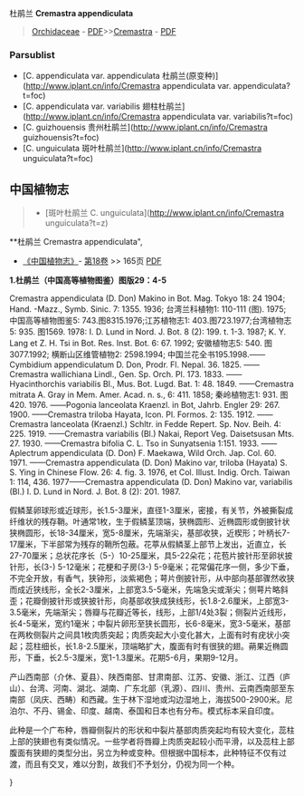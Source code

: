 杜鹃兰 **Cremastra appendiculata**

> [Orchidaceae](http://www.iplant.cn/info/Orchidaceae?t=foc) - [PDF](http://www.iplant.cn/foc/pdf/Orchidaceae.pdf)>>[Cremastra](http://www.iplant.cn/info/Cremastra?t=foc) - [PDF](http://www.iplant.cn/foc/pdf/Cremastra.pdf)

### Parsublist

* [C.  appendiculata var. appendiculata  杜鹃兰(原变种)](http://www.iplant.cn/info/Cremastra appendiculata var. appendiculata?t=foc)
* [C.  appendiculata var. variabilis  翅柱杜鹃兰](http://www.iplant.cn/info/Cremastra appendiculata var. variabilis?t=foc)
* [C.  guizhouensis  贵州杜鹃兰](http://www.iplant.cn/info/Cremastra guizhouensis?t=foc)
* [C.  unguiculata  斑叶杜鹃兰](http://www.iplant.cn/info/Cremastra unguiculata?t=foc)

## 中国植物志

> * [斑叶杜鹃兰  C.  unguiculata](http://www.iplant.cn/info/Cremastra unguiculata?t=z)


**杜鹃兰 Cremastra appendiculata",

* [《中国植物志》](http://www.iplant.cn/frps)- [第18卷](http://www.iplant.cn/frps/vol/18) >> 165页 [PDF](http://www.iplant.cn/frps/pdf/18/165.pdf)


**1.杜鹃兰（中国高等植物图鉴）图版29：4-5**

Cremastra appendiculata (D. Don) Makino in Bot. Mag. Tokyo 18: 24 1904; Hand. -Mazz., Symb. Sinic. 7: 1355. 1936; 台湾兰科植物1: 110-111 (图). 1975; 中国高等植物图鉴5: 743.图8315.1976;江苏植物志1: 403.图723.1977;台湾植物志5: 935. 图1569. 1978: I. D. Lund in Nord. J. Bot. 8 (2): 199. t. 1-3. 1987; K. Y. Lang et Z. H. Tsi in Bot. Res. Inst. Bot. 6: 67. 1992; 安徽植物志5: 540. 图3077.1992; 横断山区维管植物2: 2598.1994; 中国兰花全书195.1998.——Cymbidium appendiculatum D. Don, Prodr. Fl. Nepal. 36. 1825. ——Cremastra wallichiana Lindl., Gen. Sp. Orch. Pl. 173. 1833. ——Hyacinthorchis variabilis Bl., Mus. Bot. Lugd. Bat. 1: 48. 1849. ——Cremastra mitrata A. Gray in Mem. Amer. Acad. n. s., 6: 411. 1858; 秦岭植物志1: 931. 图420. 1976. ——Pogonia lanceolata Kraenzl. in Bot, Jahrb. Engler 29: 267. 1900. ——Cremastra triloba Hayata, Icon. Pl. Formos. 2: 135. 1912. ——Cremastra lanceolata (Kraenzl.) Schltr. in Fedde Repert. Sp. Nov. Beih. 4: 225. 1919. ——Cremastra variabilis (Bl.) Nakai, Report Veg. Daisetsusan Mts. 27. 1930. ——Cremastra bifolia C. L. Tso in Sunyatsenia 1:151. 1933. ——Aplectrum appendiculata (D. Don) F. Maekawa, Wild Orch. Jap. Col. 60. 1971. ——Cremastra appendiculata (D. Don) Makino var, triloba (Hayata) S. S. Ying in Chinese Flow. 26: 4. fig. 3. 1976, et Col. Illust. Indig. Orch. Taiwan 1: 114, 436. 1977——Cremastra appendiculata (D. Don) Makino var, variabilis (Bl.) I. D. Lund in Nord. J. Bot. 8 (2): 201. 1987.

假鳞茎卵球形或近球形，长1.5-3厘米，直径1-3厘米，密接，有关节，外被撕裂成纤维状的残存鞘。叶通常1枚，生于假鳞茎顶端，狭椭圆形、近椭圆形或倒披针状狭椭圆形，长18-34厘米，宽5-8厘米，先端渐尖，基部收狭，近楔形；叶柄长7-17厘米，下半部常为残存的鞘所包蔽。花葶从假鳞茎上部节上发出，近直立，长27-70厘米；总状花序长（5-）10-25厘米，具5-22朵花；花苞片披针形至卵状披针形，长(3-) 5-12毫米；花梗和子房(3-) 5-9毫米；花常偏花序一侧，多少下垂，不完全开放，有香气，狭钟形，淡紫褐色；萼片倒披针形，从中部向基部骤然收狭而成近狭线形，全长2-3厘米，上部宽3.5-5毫米，先端急尖或渐尖；侧萼片略斜歪；花瓣倒披针形或狭披针形，向基部收狭成狭线形，长1.8-2.6厘米，上部宽3-3.5毫米，先端渐尖；唇瓣与花瓣近等长，线形，上部1/4处3裂；侧裂片近线形，长4-5毫米，宽约1毫米；中裂片卵形至狭长圆形，长6-8毫米，宽3-5毫米，基部在两枚侧裂片之间具1枚肉质突起；肉质突起大小变化甚大，上面有时有疣状小突起；蕊柱细长，长1.8-2.5厘米，顶端略扩大，腹面有时有很狭的翅。蒴果近椭圆形，下垂，长2.5-3厘米，宽1-1.3厘米。花期5-6月，果期9-12月。

产山西南部（介休、夏县）、陕西南部、甘肃南部、江苏、安徽、浙江、江西（庐山）、台湾、河南、湖北、湖南、广东北部（乳源）、四川、贵州、云南西南部至东南部（凤庆、西畴）和西藏。生于林下湿地或沟边湿地上，海拔500-2900米。尼泊尔、不丹、锡金、印度、越南、泰国和日本也有分布。模式标本采自印度。

此种是一个广布种，唇瓣侧裂片的形状和中裂片基部肉质突起均有较大变化，蕊柱上部的狭翅也有类似情况。一些学者将唇瓣上肉质突起较小而平滑，以及蕊柱上部腹面有狭翅的类型分出，另立为种或变种。但根据中国标本，此种特征不仅有过渡，而且有交叉，难以分割，故我们不予划分，仍视为同一个种。

}